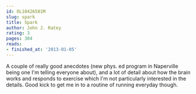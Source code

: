 ```yaml
---
id: OL10426581M
slug: spark
title: Spark
author: John J. Ratey
rating: 3
pages: 304
reads:
- finished_at: '2013-01-05'
---
```

A couple of really good anecdotes (new phys. ed program in Naperville being one I'm telling everyone about), and a lot of detail about how the brain works and responds to exercise which I'm not particularly interested in the details. Good kick to get me in to a routine of running everyday though.
